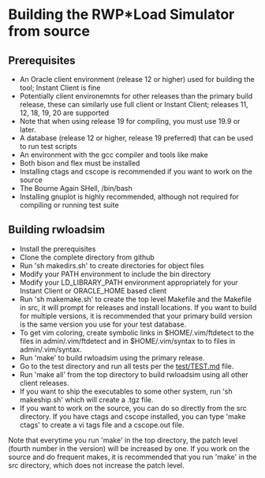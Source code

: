 # Building the RWP\*Load Simulator from source

## Prerequisites

 * An Oracle client environment (release 12 or higher) used for building the tool; Instant Client is fine
 * Potentially client environemnts for other releases than the primary build release, these can similarly use full client or Instant Client; releases 11, 12, 18, 19, 20 are supported
 * Note that when using release 19 for compiling, you must use 19.9 or later.
 * A database (release 12 or higher, release 19 preferred) that can be used to run test scripts
 * An environment with the gcc compiler and tools like make
 * Both bison and flex must be installed
 * Installing ctags and cscope is recommended if you want to work on the source
 * The Bourne Again SHell, /bin/bash
 * Installing gnuplot is highly recommended, although not required for compiling or running test suite

## Building rwloadsim

 * Install the prerequisites
 * Clone the complete directory from github
 * Run 'sh makedirs.sh' to create directories for object files
 * Modify your PATH environment to include the bin directory
 * Modify your LD\_LIBRARY\_PATH environment appropriately for your Instant Client or ORACLE\_HOME based client
 * Run 'sh makemake.sh' to create the top level Makefile and the Makefile in src, it will prompt for releases and install locations. If you want to build for multiple versions, it is recommended that your primary build version is the same version you use for your test database.
 * To get vim coloring, create symbolic links in $HOME/.vim/ftdetect to the files in admin/.vim/ftdetect and in $HOME/.vim/syntax to to files in admin/.vim/syntax.
 * Run 'make' to build rwloadsim using the primary release.
 * Go to the test directory and run all tests per the [test/TEST.md](test/TEST.md) file.
 * Run 'make all' from the top directory to build rwloadsim using all other client releases.
 * If you want to ship the executables to some other system, run 'sh makeship.sh' which will create a .tgz file.
 * If you want to work on the source, you can do so directly from the src directory.
If you have ctags and cscope installed, you can type 'make ctags' to create a vi tags file and a cscope.out file.

Note that everytime you run 'make' in the top directory, the patch level
(fourth number in the version) will be increased by one.
If you work on the source and do frequent makes, it is recommended that you run
'make' in the src directory, which does not increase the patch level.

